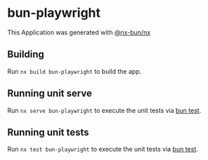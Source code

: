 # bun-playwright

This Application was generated with [@nx-bun/nx](https://github.com/jordan-hall/nx-bun)

## Building

Run `nx build bun-playwright` to build the app.

## Running unit serve

Run `nx serve bun-playwright` to execute the unit tests via [bun test](https://bun.sh/docs/cli/test).

## Running unit tests

Run `nx test bun-playwright` to execute the unit tests via [bun test](https://bun.sh/docs/cli/test).

